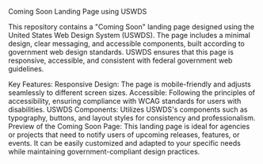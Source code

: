 Coming Soon Landing Page using USWDS

This repository contains a "Coming Soon" landing page designed using the United States Web Design System (USWDS). The page includes a minimal design, clear messaging, and accessible components, built according to government web design standards. USWDS ensures that this page is responsive, accessible, and consistent with federal government web guidelines.

Key Features:
Responsive Design: The page is mobile-friendly and adjusts seamlessly to different screen sizes.
Accessible: Following the principles of accessibility, ensuring compliance with WCAG standards for users with disabilities.
USWDS Components: Utilizes USWDS's components such as typography, buttons, and layout styles for consistency and professionalism.
Preview of the Coming Soon Page:
This landing page is ideal for agencies or projects that need to notify users of upcoming releases, features, or events. It can be easily customized and adapted to your specific needs while maintaining government-compliant design practices.
